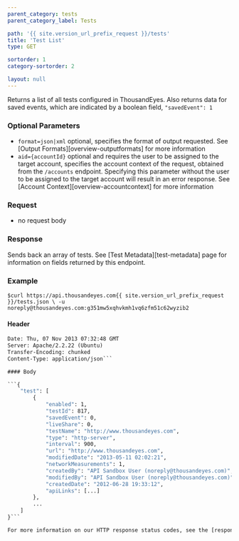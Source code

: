 ```yaml
---
parent_category: tests
parent_category_label: Tests

path: '{{ site.version_url_prefix_request }}/tests'
title: 'Test List'
type: GET

sortorder: 1
category-sortorder: 2

layout: null
---
```


Returns a list of all tests configured in ThousandEyes.  Also returns data for saved events, which are indicated by a boolean field, `"savedEvent": 1`

### Optional Parameters

* `format=json|xml` optional, specifies the format of output requested.  See [Output Formats][overview-outputformats] for more information
* `aid={accountId}` optional and requires the user to be assigned to the target account, specifies the account context of the request, obtained from the `/accounts` endpoint.  Specifying this parameter without the user to be assigned to the target account will result in an error response. See [Account Context][overview-accountcontext] for more information

### Request

* no request body

### Response

Sends back an array of tests.  See [Test Metadata][test-metadata] page for information on fields returned by this endpoint.

### Example

`$curl https://api.thousandeyes.com{{ site.version_url_prefix_request }}/tests.json \
  -u noreply@thousandeyes.com:g351mw5xqhvkmh1vq6zfm51c62wyzib2`

#### Header

```HTTP/1.1 200 OK
Date: Thu, 07 Nov 2013 07:32:48 GMT
Server: Apache/2.2.22 (Ubuntu)
Transfer-Encoding: chunked
Content-Type: application/json```

#### Body

```{
    "test": [
        {
            "enabled": 1,
            "testId": 817,
            "savedEvent": 0,
            "liveShare": 0,
            "testName": "http://www.thousandeyes.com",
            "type": "http-server",
            "interval": 900,
            "url": "http://www.thousandeyes.com",
            "modifiedDate": "2013-05-11 02:02:21",
            "networkMeasurements": 1,
            "createdBy": "API Sandbox User (noreply@thousandeyes.com)",
            "modifiedBy": "API Sandbox User (noreply@thousandeyes.com)",
            "createdDate": "2012-06-28 19:33:12",
            "apiLinks": [...]
        },
		...
    ]
}```

For more information on our HTTP response status codes, see the [response status codes documentation][overview-responsestatuscodes].